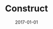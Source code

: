 ---
category: gallery
mediums:
  - algorithmic
topics:
  - fantasy
  - spirituality
card-class: gallery-image
image: construct.jpg
title: Construct
author:
date: 2017-01-01
text: Algorithmic design and color
---